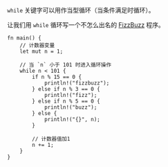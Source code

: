 `while` 关键字可以用作当型循环（当条件满足时循环）。

让我们用 `while` 循环写一个不怎么出名的 [FizzBuzz][fizzbuzz] 程序。

```rust,editable
fn main() {
    // 计数器变量
    let mut n = 1;

    // 当 `n` 小于 101 时进入循环操作
    while n < 101 {
        if n % 15 == 0 {
            println!("fizzbuzz");
        } else if n % 3 == 0 {
            println!("fizz");
        } else if n % 5 == 0 {
            println!("buzz");
        } else {
            println!("{}", n);
        }

        // 计数器值加1
        n += 1;
    }
}
```

[fizzbuzz]: http://en.wikipedia.org/wiki/Fizz_buzz
